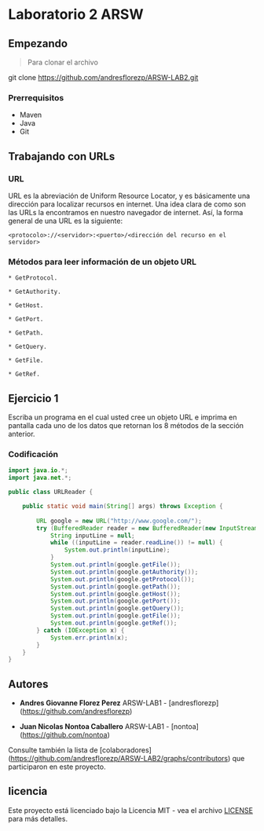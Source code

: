 # Laboratorio 2 ARSW


## Empezando

>Para clonar el archivo 

git clone https://github.com/andresflorezp/ARSW-LAB2.git
>
### Prerrequisitos
* Maven
* Java
* Git

## Trabajando con URLs

### URL
URL es la abreviación de Uniform Resource Locator, y es básicamente una dirección para localizar recursos en internet. Una idea clara de
como son las URLs la encontramos en nuestro navegador de internet. Así, la forma general de una URL es la siguiente:

    <protocolo>://<servidor>:<puerto>/<dirección del recurso en el servidor>
    
### Métodos para leer información de un objeto URL

    * GetProtocol.

    * GetAuthority.

    * GetHost.

    * GetPort.

    * GetPath.

    * GetQuery.

    * GetFile.

    * GetRef.

## Ejercicio 1

Escriba un programa en el cual usted cree un objeto URL e imprima en pantalla cada uno de los datos que retornan los 8 métodos de la sección anterior.

### Codificación

```java
import java.io.*;
import java.net.*;

public class URLReader {

	public static void main(String[] args) throws Exception {
    
		URL google = new URL("http://www.google.com/");
		try (BufferedReader reader = new BufferedReader(new InputStreamReader(google.openStream()))) {
			String inputLine = null;
			while ((inputLine = reader.readLine()) != null) {
				System.out.println(inputLine);
			}
			System.out.println(google.getFile());
			System.out.println(google.getAuthority());
			System.out.println(google.getProtocol());
			System.out.println(google.getPath());
			System.out.println(google.getHost());
			System.out.println(google.getPort());
			System.out.println(google.getQuery());
			System.out.println(google.getFile());
			System.out.println(google.getRef());
		} catch (IOException x) {
			System.err.println(x);
		}
	}
}
```

## Autores

* **Andres Giovanne Florez Perez**  ARSW-LAB1 - [andresflorezp] (https://github.com/andresflorezp)

* **Juan Nicolas Nontoa Caballero**  ARSW-LAB1 - [nontoa] (https://github.com/nontoa)

Consulte también la lista de [colaboradores] (https://github.com/andresflorezp/ARSW-LAB2/graphs/contributors) que participaron en este proyecto.

## licencia

Este proyecto está licenciado bajo la Licencia MIT - vea el archivo [LICENSE](LICENSE) para más detalles.

